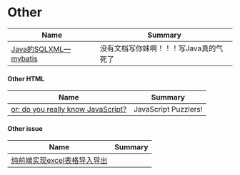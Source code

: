 # Other

| Name                                     | Summary               |
| ---------------------------------------- | --------------------- |
| [Java的SQLXML—mybatis](http://www.mybatis.org/mybatis-3/zh/sqlmap-xml.html) | 没有文档写你妹啊！！！写Java真的气死了 |

#### Other HTML

| Name                                     | Summary              |
| ---------------------------------------- | -------------------- |
| [ or: do you really know JavaScript?](http://javascript-puzzlers.herokuapp.com/) | JavaScript Puzzlers! |

#### Other issue

| Name                                     | Summary |
| ---------------------------------------- | ------- |
| [纯前端实现excel表格导入导出](https://segmentfault.com/a/1190000011057149) |         |

